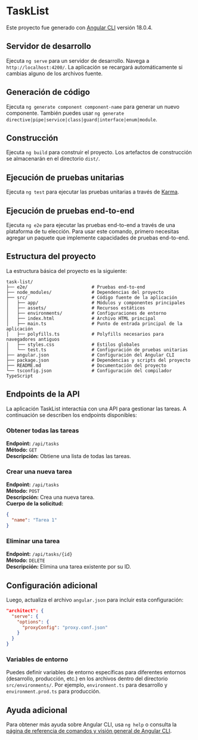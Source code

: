 # TaskList

Este proyecto fue generado con [Angular CLI](https://github.com/angular/angular-cli) versión 18.0.4.

## Servidor de desarrollo

Ejecuta `ng serve` para un servidor de desarrollo. Navega a `http://localhost:4200/`. La aplicación se recargará automáticamente si cambias alguno de los archivos fuente.

## Generación de código

Ejecuta `ng generate component component-name` para generar un nuevo componente. También puedes usar `ng generate directive|pipe|service|class|guard|interface|enum|module`.

## Construcción

Ejecuta `ng build` para construir el proyecto. Los artefactos de construcción se almacenarán en el directorio `dist/`.

## Ejecución de pruebas unitarias

Ejecuta `ng test` para ejecutar las pruebas unitarias a través de [Karma](https://karma-runner.github.io).

## Ejecución de pruebas end-to-end

Ejecuta `ng e2e` para ejecutar las pruebas end-to-end a través de una plataforma de tu elección. Para usar este comando, primero necesitas agregar un paquete que implemente capacidades de pruebas end-to-end.

## Estructura del proyecto

La estructura básica del proyecto es la siguiente:

```
task-list/
├── e2e/                        # Pruebas end-to-end
├── node_modules/               # Dependencias del proyecto
├── src/                        # Código fuente de la aplicación
│   ├── app/                    # Módulos y componentes principales
│   ├── assets/                 # Recursos estáticos
│   ├── environments/           # Configuraciones de entorno
│   ├── index.html              # Archivo HTML principal
│   ├── main.ts                 # Punto de entrada principal de la aplicación
│   ├── polyfills.ts            # Polyfills necesarios para navegadores antiguos
│   ├── styles.css              # Estilos globales
│   └── test.ts                 # Configuración de pruebas unitarias
├── angular.json                # Configuración del Angular CLI
├── package.json                # Dependencias y scripts del proyecto
├── README.md                   # Documentación del proyecto
└── tsconfig.json               # Configuración del compilador TypeScript
```

## Endpoints de la API

La aplicación TaskList interactúa con una API para gestionar las tareas. A continuación se describen los endpoints disponibles:

### Obtener todas las tareas

**Endpoint:** `/api/tasks`  
**Método:** `GET`  
**Descripción:** Obtiene una lista de todas las tareas.

### Crear una nueva tarea

**Endpoint:** `/api/tasks`  
**Método:** `POST`  
**Descripción:** Crea una nueva tarea.  
**Cuerpo de la solicitud:**
```json
{
  "name": "Tarea 1"
}
```

### Eliminar una tarea

**Endpoint:** `/api/tasks/{id}`  
**Método:** `DELETE`  
**Descripción:** Elimina una tarea existente por su ID.

## Configuración adicional

Luego, actualiza el archivo `angular.json` para incluir esta configuración:

```json
"architect": {
  "serve": {
    "options": {
      "proxyConfig": "proxy.conf.json"
    }
  }
}
```

### Variables de entorno

Puedes definir variables de entorno específicas para diferentes entornos (desarrollo, producción, etc.) en los archivos dentro del directorio `src/environments/`. Por ejemplo, `environment.ts` para desarrollo y `environment.prod.ts` para producción.

## Ayuda adicional

Para obtener más ayuda sobre Angular CLI, usa `ng help` o consulta la [página de referencia de comandos y visión general de Angular CLI](https://angular.dev/tools/cli).
